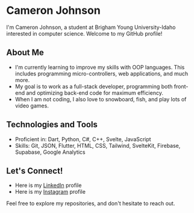 # Cameron Johnson

I'm Cameron Johnson, a student at Brigham Young University-Idaho interested in computer science. Welcome to my GitHub profile!

## About Me

- I'm currently learning to improve my skills with OOP languages. This includes programming micro-controllers, web applications, and much more.
- My goal is to work as a full-stack developer, programming both front-end and optimizing back-end code for maximum efficiency.
- When I am not coding, I also love to snowboard, fish, and play lots of video games.

## Technologies and Tools

- Proficient in: Dart, Python, C#, C++, Svelte, JavaScript
- Skills: Git, JSON, Flutter, HTML, CSS, Tailwind, SvelteKit, Firebase, Supabase, Google Analytics

## Let's Connect!

- Here is my [LinkedIn](https://www.linkedin.com/in/cameron-johnson-b13b54200/) profile
- Here is my [Instagram](https://www.instagram.com/cameron.__.j/?hl=en) profile

Feel free to explore my repositories, and don't hesitate to reach out.
